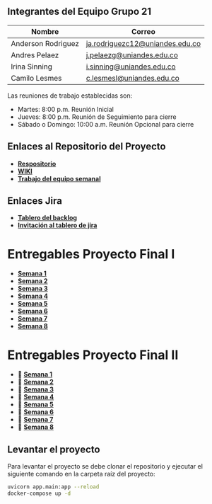 ##  Integrantes del Equipo **Grupo 21** 

| Nombre             | Correo                         |
|--------------------|--------------------------------|
| Anderson Rodriguez | ja.rodriguezc12@uniandes.edu.co |
| Andres Pelaez      | j.pelaezg@uniandes.edu.co       |
| Irina Sinning      | i.sinning@uniandes.edu.co      |
| Camilo Lesmes      | c.lesmesl@uniandes.edu.co      |

Las reuniones de trabajo establecidas son:

* Martes: 8:00 p.m. Reunión Inicial
* Jueves: 8:00 p.m. Reunión de Seguimiento para cierre
* Sábado o Domingo: 10:00 a.m. Reunión Opcional para cierre

## Enlaces al Repositorio del Proyecto
* [**Respositorio**](https://github.com/lesmesl/Proyecto-Final-Grupo-21)
* [**WIKI**](https://github.com/lesmesl/Proyecto-Final-Grupo-21/wiki) 
* [**Trabajo del equipo semanal**](https://github.com/users/lesmesl/projects/3/views/1)

## Enlaces Jira
* [**Tablero del backlog**](https://proyecto-final-grupo-21-andes.atlassian.net/jira/software/projects/PFG2/boards/1)
* [**Invitación al tablero de jira**](https://id.atlassian.com/invite/p/jira-software?id=caFxmqGFROit2GHXifTPlA)

# Entregables Proyecto Final I
* [**Semana 1**](https://github.com/lesmesl/Proyecto-Final-Grupo-21/wiki/Semana-1)
* [**Semana 2**](https://github.com/lesmesl/Proyecto-Final-Grupo-21/wiki/Semana-2)
* [**Semana 3**](https://github.com/lesmesl/Proyecto-Final-Grupo-21/wiki/Semana--3)
* [**Semana 4**](https://github.com/lesmesl/Proyecto-Final-Grupo-21/wiki/Semana-4)
* [**Semana 5**](https://github.com/lesmesl/Proyecto-Final-Grupo-21/wiki/Semana-5)
* [**Semana 6**](https://github.com/lesmesl/Proyecto-Final-Grupo-21/wiki/Semana-6)
* [**Semana 7**](https://github.com/lesmesl/Proyecto-Final-Grupo-21/wiki/Semana-7)
* [**Semana 8**](https://github.com/lesmesl/Proyecto-Final-Grupo-21/wiki/Semana-8)

# Entregables Proyecto Final II
* 📅 [**Semana 1**](https://github.com/lesmesl/Proyecto-Final-Grupo-21/wiki/Semana-1-Proyecto-Final-II)
* 📅 [**Semana 2**](https://github.com/lesmesl/Proyecto-Final-Grupo-21/wiki/Semana-2-Proyecto-Final-II)
* 📅 [**Semana 3**](https://github.com/lesmesl/Proyecto-Final-Grupo-21/wiki/Semana-3-Proyecto-Final-II)
* 📅 [**Semana 4**](https://github.com/lesmesl/Proyecto-Final-Grupo-21/wiki/Semana-4-Proyecto-Final-II)
* 📅 [**Semana 5**](https://github.com/lesmesl/Proyecto-Final-Grupo-21/wiki/Semana-5-Proyecto-Final-II)
* 📅 [**Semana 6**](https://github.com/lesmesl/Proyecto-Final-Grupo-21/wiki/Semana-6-Proyecto-Final-II)
* 📅 [**Semana 7**](https://github.com/lesmesl/Proyecto-Final-Grupo-21/wiki/Semana-7-Proyecto-Final-II)
* 📅 [**Semana 8**](https://github.com/lesmesl/Proyecto-Final-Grupo-21/wiki/Semana-8-Proyecto-Final-II)

## Levantar el proyecto
Para levantar el proyecto se debe clonar el repositorio y ejecutar el siguiente comando en la carpeta raíz del proyecto:

```bash
uvicorn app.main:app --reload
docker-compose up -d
```
